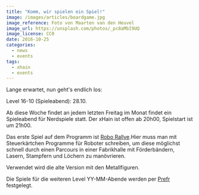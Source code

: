```yaml
---
title: "Komm, wir spielen ein Spiel!"
image: /images/articles/boardgame.jpg
image_reference: Foto von Maarten van den Heuvel
image_url: https://unsplash.com/photos/_pc8aMbI9UQ
image_license: CC0
date: 2016-10-25
categories:
  - news
  - events
tags:
  - xhain
  - events
---
```


Lange erwartet, nun geht's endlich los:

Level 16-10 (Spieleabend): 28.10.

Ab diese Woche findet an jedem letzten Freitag im Monat findet ein Spieleabend für Nerdspiele
statt. Der xHain ist offen ab 20h00, Spielstart ist um 21h00.

<!--more-->

Das erste Spiel auf dem Programm ist <a href="https://boardgamegeek.com/boardgame/18/robo-rally">Robo Rallye</a>.Hier muss man mit Steuerkärtchen Programme für Roboter schreiben, um diese möglichst schnell durch einen Parcours in einer Fabrikhalle mit Förderbändern, Lasern, Stampfern und Löchern zu manövrieren.

Verwendet wird die alte Version mit den Metallfiguren.

Die Spiele für die weiteren Level YY-MM-Abende werden per <a href="https://www.prefr.org">Prefr</a>
festgelegt.

